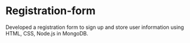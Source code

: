 # Registration-form
Developed a registration form to sign up and store user information using HTML, CSS, Node.js in MongoDB.

